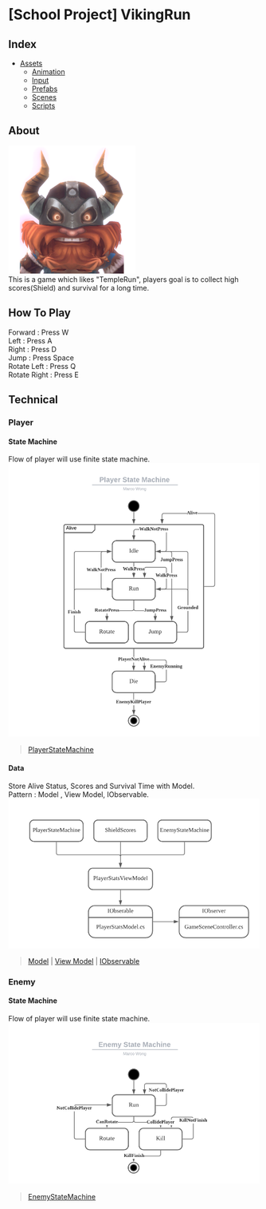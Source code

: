 # [School Project] VikingRun

## Index
* [Assets](https://github.com/UncleThree0402/SchoolProject_VikingRun_Unity/tree/master/Assets)
  * [Animation](https://github.com/UncleThree0402/SchoolProject_VikingRun_Unity/tree/master/Assets/Animation)
  * [Input](https://github.com/UncleThree0402/SchoolProject_VikingRun_Unity/tree/master/Assets/Input)
  * [Prefabs](https://github.com/UncleThree0402/SchoolProject_VikingRun_Unity/tree/master/Assets/Prefabs)
  * [Scenes](https://github.com/UncleThree0402/SchoolProject_VikingRun_Unity/tree/master/Assets/Scenes)
  * [Scripts](https://github.com/UncleThree0402/SchoolProject_VikingRun_Unity/tree/master/Assets/Scripts)
  
## About
![Icon](https://github.com/UncleThree0402/SchoolProject_VikingRun_Unity/blob/master/ProgramPhoto/VikingIcon.png)
</br>
This is a game which likes "TempleRun", players goal is to collect high scores(Shield) and survival for a long time.

## How To Play
<p>
Forward : Press W <br>
Left : Press A <br>
Right : Press D <br>
Jump : Press Space <br>
Rotate Left : Press Q <br>
Rotate Right : Press E
</p>

## Technical

### Player

#### State Machine
Flow of player will use finite state machine.
![PlayerStateMachineDiagram](https://github.com/UncleThree0402/SchoolProject_VikingRun_Unity/blob/master/ProgramPhoto/PlayerStateMachineDiagram.png)
> [PlayerStateMachine](https://github.com/UncleThree0402/SchoolProject_VikingRun_Unity/tree/master/Assets/Scripts/PlayerStateMachineScripts)

#### Data
Store Alive Status, Scores and Survival Time with Model. <br>
Pattern : Model , View Model, IObservable. <br>
![PlayerDataFlow](https://github.com/UncleThree0402/SchoolProject_VikingRun_Unity/blob/master/ProgramPhoto/PlayerDataFlow.png)
>[Model](https://github.com/UncleThree0402/SchoolProject_VikingRun_Unity/tree/master/Assets/Scripts/DataModels)
| [View Model](https://github.com/UncleThree0402/SchoolProject_VikingRun_Unity/tree/master/Assets/Scripts/ViewModel)
| [IObservable](https://github.com/UncleThree0402/SchoolProject_VikingRun_Unity/tree/master/Assets/Scripts/Interface)

### Enemy

#### State Machine
Flow of player will use finite state machine.<br>
![EnemyStateMachine](https://github.com/UncleThree0402/SchoolProject_VikingRun_Unity/blob/master/ProgramPhoto/EnemyStateMachineDiagram.png)
>[EnemyStateMachine](https://github.com/UncleThree0402/SchoolProject_VikingRun_Unity/tree/master/Assets/Scripts/EnemyStateMachineScripts)



